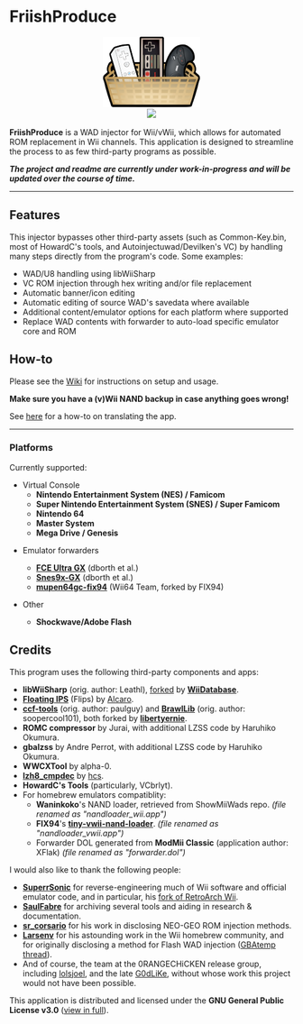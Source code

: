# FriishProduce
<div align=center><a href=""><img src="https://raw.githubusercontent.com/CatmanFan/FriishProduce/main/FriishProduce/Resources/images/icon.png" width="172" height="125" /></a><br>
<a href="https://gbatemp.net/threads/friishproduce-multiplatform-wad-injector.632028/"><img src="https://img.shields.io/badge/GBAtemp-thread-informational?style=plastic" /></a>
</div>

**FriishProduce** is a WAD injector for Wii/vWii, which allows for automated ROM replacement in Wii channels.
This application is designed to streamline the process to as few third-party programs as possible.

***The project and readme are currently under work-in-progress and will be updated over the course of time.***

---

## Features
This injector bypasses other third-party assets (such as Common-Key.bin, most of HowardC's tools, and Autoinjectuwad/Devilken's VC) by handling many steps directly from the program's code. Some examples:
* WAD/U8 handling using libWiiSharp
* VC ROM injection through hex writing and/or file replacement
* Automatic banner/icon editing
* Automatic editing of source WAD's savedata where available
* Additional content/emulator options for each platform where supported
* Replace WAD contents with forwarder to auto-load specific emulator core and ROM

## How-to
Please see the [Wiki](https://github.com/CatmanFan/FriishProduce/wiki/Setup) for instructions on setup and usage.

**Make sure you have a (v)Wii NAND backup in case anything goes wrong!**

See [here](https://github.com/CatmanFan/FriishProduce/wiki/Translation) for a how-to on translating the app.

---

### Platforms
Currently supported:
* Virtual Console
  * **Nintendo Entertainment System (NES) / Famicom**
  * **Super Nintendo Entertainment System (SNES) / Super Famicom**
  * **Nintendo 64**
  * **Master System**
  * **Mega Drive / Genesis**
<!-- * **TurboGrafx-16 / PC Engine** -->
<!-- * **SNK NEO-GEO** -->

* Emulator forwarders
  * **[FCE Ultra GX](https://github.com/dborth/fceugx)** (dborth et al.)
  * **[Snes9x-GX](https://github.com/dborth/snes9xgx)** (dborth et al.)
  <!-- * **[Visual Boy Advance GX](https://github.com/dborth/vbagx)** (dborth et al.) -->
  * **[mupen64gc-fix94](https://github.com/FIX94/mupen64gc-fix94)** (Wii64 Team, forked by FIX94)
  <!-- * **[WiiSXRX](https://github.com/niuus/WiiSXRX)** (niuus, forked from Mystro256's WiiSXR) -->

* Other
  * **Shockwave/Adobe Flash**

<!-- ## To-Do
- [ ] LZ77 compression on SNES VC and TG-16 HuCARD VC.
- [X] NeoGeo VC injection support.
- [ ] MSX / MSX2 VC injection support.
- [ ] Commodore 64 VC injection support.
- [ ] Support for more systems and homebrew emulators in emulator forwarder mode.
  - [ ] Game Boy/Game Boy Color/Game Boy Advance (need to implement custom banner and determine what type of WADs should be used)
- [ ] Multiple SWF support for Adobe Flash.
- [ ] TurboGrafx-16 CD VC injection support. -->

## Credits
This program uses the following third-party components and apps:
* **libWiiSharp** (orig. author: Leathl), [forked](https://github.com/WiiDatabase/libWiiSharp/) by **[WiiDatabase](https://github.com/WiiDatabase)**.
* **[Floating IPS](https://github.com/Alcaro/Flips)** (Flips) by [Alcaro](https://github.com/Alcaro).
* **[ccf-tools](https://github.com/libertyernie/ccf-tools)** (orig. author: paulguy) and **[BrawlLib](https://github.com/libertyernie/brawllib-wit)** (orig. author: soopercool101), both forked by **[libertyernie](https://github.com/libertyernie)**.
* **ROMC compressor** by Jurai, with additional LZSS code by Haruhiko Okumura.
* **gbalzss** by Andre Perrot, with additional LZSS code by Haruhiko Okumura.
* **WWCXTool** by alpha-0.
* **[lzh8_cmpdec](https://www.hcs64.com/vgm_ripping.html)** by [hcs](http://hcs64.com/).
* **HowardC's Tools** (particularly, VCbrlyt).
* For homebrew emulators compatiblity:
  * **Waninkoko**'s NAND loader, retrieved from ShowMiiWads repo. *(file renamed as "nandloader_wii.app")*
  * **FIX94**'s **[tiny-vwii-nand-loader](https://github.com/FIX94/tiny-vwii-nand-loader)**. *(file renamed as "nandloader_vwii.app")*
  * Forwarder DOL generated from **ModMii Classic** (application author: XFlak) *(file renamed as "forwarder.dol")*

I would also like to thank the following people:
* **[SuperrSonic](https://github.com/SuperrSonic)** for reverse-engineering much of Wii software and official emulator code, and in particular, his [fork of RetroArch Wii](https://github.com/SuperrSonic/RA-SS).
* **[SaulFabre](https://github.com/saulfabregwiivc)** for archiving several tools and aiding in research & documentation.
* **[sr_corsario](https://gbatemp.net/members/sr_corsario.128473/)** for his work in disclosing NEO-GEO ROM injection methods.
* **[Larsenv](https://github.com/Larsenv)** for his astounding work in the Wii homebrew community, and for originally disclosing a method for Flash WAD injection ([GBAtemp thread](https://gbatemp.net/threads/how-to-make-flash-game-wad-injects.561406/)).
* And of course, the team at the 0RANGECHiCKEN release group, including [lolsjoel](https://gbatemp.net/members/lolsjoel.18721/), and the late [G0dLiKe](https://gbatemp.net/members/g0dlike.190457/), without whose work this project would not have been possible.

This application is distributed and licensed under the **GNU General Public License v3.0** ([view in full](https://github.com/CatmanFan/FriishProduce/blob/main/LICENSE)).
